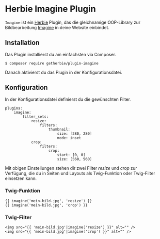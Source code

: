 # Herbie Imagine Plugin

`Imagine` ist ein [Herbie](http://github.com/getherbie/herbie) Plugin, das die gleichnamige OOP-Library zur Bildbearbeitung [Imagine](https://imagine.readthedocs.org) in deine Website einbindet.

## Installation

Das Plugin installierst du am einfachsten via Composer.

	$ composer require getherbie/plugin-imagine

Danach aktivierst du das Plugin in der Konfigurationsdatei.

## Konfiguration

In der Konfigurationsdatei definierst du die gewünschten Filter.

    plugins:
        imagine:
            filter_sets:
                resize:
                    filters:
                        thumbnail:
                            size: [280, 280]
                            mode: inset
                crop:
                    filters:
                        crop:
                            start: [0, 0]
                            size: [560, 560]

Mit obigen Einstellungen stehen dir zwei Filter *resize* und *crop* zur
Verfügung, die du in Seiten und Layouts als Twig-Funktion oder Twig-Filter
einsetzen kann.

### Twig-Funktion

    {{ imagine('mein-bild.jpg', 'resize') }}
    {{ imagine('mein-bild.jpg', 'crop') }}

### Twig-Filter

    <img src="{{ 'mein-bild.jpg'|imagine('resize') }}" alt="" />
    <img src="{{ 'mein-bild.jpg'|imagine('crop') }}" alt="" />
